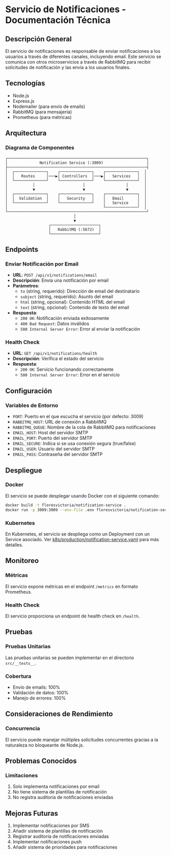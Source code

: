 # Servicio de Notificaciones - Documentación Técnica

## Descripción General

El servicio de notificaciones es responsable de enviar notificaciones a los usuarios a través de diferentes canales, incluyendo email. Este servicio se comunica con otros microservicios a través de RabbitMQ para recibir solicitudes de notificación y las envía a los usuarios finales.

## Tecnologías

- Node.js
- Express.js
- Nodemailer (para envío de emails)
- RabbitMQ (para mensajería)
- Prometheus (para métricas)

## Arquitectura

### Diagrama de Componentes

```
┌─────────────────────────────────────────────────────────────┐
│              Notification Service (:3009)                   │
├─────────────────────────────────────────────────────────────┤
│  ┌──────────────┐    ┌──────────────┐    ┌──────────────┐  │
│  │   Routes     │───▶│ Controllers  │───▶│   Services   │  │
│  └──────────────┘    └──────────────┘    └──────────────┘  │
│           │                     │                  │       │
│           ▼                     ▼                  ▼       │
│  ┌──────────────┐    ┌──────────────┐    ┌──────────────┐  │
│  │  Validation  │    │   Security   │    │   Email      │  │
│  └──────────────┘    └──────────────┘    │   Service    │  │
│                                          └──────────────┘  │
└─────────────────────────────────────────────────────────────┘
                              │
                              ▼
                   ┌─────────────────────┐
                   │   RabbitMQ (:5672)  │
                   └─────────────────────┘
```

## Endpoints

### Enviar Notificación por Email
- **URL**: `POST /api/v1/notifications/email`
- **Descripción**: Envía una notificación por email
- **Parámetros**:
  - `to` (string, requerido): Dirección de email del destinatario
  - `subject` (string, requerido): Asunto del email
  - `html` (string, opcional): Contenido HTML del email
  - `text` (string, opcional): Contenido de texto del email
- **Respuesta**:
  - `200 OK`: Notificación enviada exitosamente
  - `400 Bad Request`: Datos inválidos
  - `500 Internal Server Error`: Error al enviar la notificación

### Health Check
- **URL**: `GET /api/v1/notifications/health`
- **Descripción**: Verifica el estado del servicio
- **Respuesta**:
  - `200 OK`: Servicio funcionando correctamente
  - `500 Internal Server Error`: Error en el servicio

## Configuración

### Variables de Entorno
- `PORT`: Puerto en el que escucha el servicio (por defecto: 3009)
- `RABBITMQ_HOST`: URL de conexión a RabbitMQ
- `RABBITMQ_QUEUE`: Nombre de la cola de RabbitMQ para notificaciones
- `EMAIL_HOST`: Host del servidor SMTP
- `EMAIL_PORT`: Puerto del servidor SMTP
- `EMAIL_SECURE`: Indica si se usa conexión segura (true/false)
- `EMAIL_USER`: Usuario del servidor SMTP
- `EMAIL_PASS`: Contraseña del servidor SMTP

## Despliegue

### Docker
El servicio se puede desplegar usando Docker con el siguiente comando:

```bash
docker build -t floresvictoria/notification-service .
docker run -p 3009:3009 --env-file .env floresvictoria/notification-service
```

### Kubernetes
En Kubernetes, el servicio se despliega como un Deployment con un Service asociado. Ver [k8s/production/notification-service.yaml](file:///home/impala/Documentos/Proyectos/Flores-Victoria-/k8s/production/notification-service.yaml) para más detalles.

## Monitoreo

### Métricas
El servicio expone métricas en el endpoint `/metrics` en formato Prometheus.

### Health Check
El servicio proporciona un endpoint de health check en `/health`.

## Pruebas

### Pruebas Unitarias
Las pruebas unitarias se pueden implementar en el directorio `src/__tests__`.

### Cobertura
- Envío de emails: 100%
- Validación de datos: 100%
- Manejo de errores: 100%

## Consideraciones de Rendimiento

### Concurrencia
El servicio puede manejar múltiples solicitudes concurrentes gracias a la naturaleza no bloqueante de Node.js.

## Problemas Conocidos

### Limitaciones
1. Solo implementa notificaciones por email
2. No tiene sistema de plantillas de notificación
3. No registra auditoría de notificaciones enviadas

## Mejoras Futuras

1. Implementar notificaciones por SMS
2. Añadir sistema de plantillas de notificación
3. Registrar auditoría de notificaciones enviadas
4. Implementar notificaciones push
5. Añadir sistema de prioridades para notificaciones